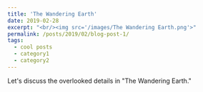 ```yaml
---
title: 'The Wandering Earth'
date: 2019-02-28
excerpt: "<br/><img src='/images/The Wandering Earth.png'>"
permalink: /posts/2019/02/blog-post-1/
tags:
  - cool posts
  - category1
  - category2
---
```

Let's discuss the overlooked details in "The Wandering Earth."
